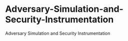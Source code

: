 # Adversary-Simulation-and-Security-Instrumentation
Adversary Simulation and Security Instrumentation
